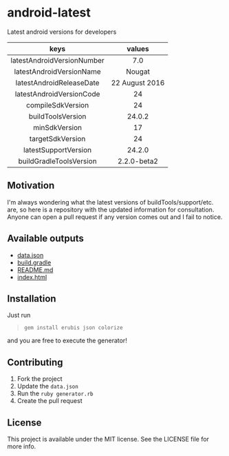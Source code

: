 # android-latest
Latest android versions for developers

<center>

| keys | values     |
|:-----------:|:--------:|
| latestAndroidVersionNumber | 7.0 |
| latestAndroidVersionName | Nougat |
| latestAndroidReleaseDate | 22 August 2016 |
| latestAndroidVersionCode | 24 |
| compileSdkVersion | 24 |
| buildToolsVersion | 24.0.2 |
| minSdkVersion | 17 |
| targetSdkVersion | 24 |
| latestSupportVersion | 24.2.0 |
| buildGradleToolsVersion | 2.2.0-beta2 |

</center>

## Motivation

I'm always wondering what the latest versions of buildTools/support/etc. are, so here is a repository with the updated information for consultation.
Anyone can open a pull request if any version comes out and I fail to notice.

## Available outputs

- [data.json](data.json)
- [build.gradle](generated/build.gradle)
- [README.md](generated/README.md)
- [index.html](generated/index.html)

## Installation

Just run
> `gem install erubis json colorize`

and you are free to execute the generator!


## Contributing

1. Fork the project
2. Update the `data.json`
3. Run the `ruby generator.rb`
4. Create the pull request

## License

This project is available under the MIT license. See the LICENSE file for more info.

